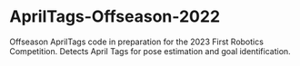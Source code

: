 # AprilTags-Offseason-2022
 Offseason AprilTags code in preparation for the 2023 First Robotics Competition. Detects April Tags for pose estimation and goal identification.
